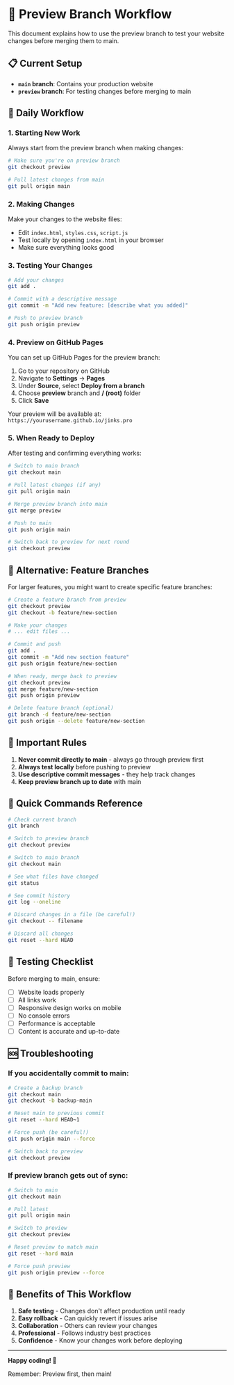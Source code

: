 # 🚀 Preview Branch Workflow

This document explains how to use the preview branch to test your website changes before merging them to main.

## 📋 Current Setup

- **`main` branch**: Contains your production website
- **`preview` branch**: For testing changes before merging to main

## 🔄 Daily Workflow

### 1. Starting New Work

Always start from the preview branch when making changes:

```bash
# Make sure you're on preview branch
git checkout preview

# Pull latest changes from main
git pull origin main
```

### 2. Making Changes

Make your changes to the website files:
- Edit `index.html`, `styles.css`, `script.js`
- Test locally by opening `index.html` in your browser
- Make sure everything looks good

### 3. Testing Your Changes

```bash
# Add your changes
git add .

# Commit with a descriptive message
git commit -m "Add new feature: [describe what you added]"

# Push to preview branch
git push origin preview
```

### 4. Preview on GitHub Pages

You can set up GitHub Pages for the preview branch:

1. Go to your repository on GitHub
2. Navigate to **Settings** → **Pages**
3. Under **Source**, select **Deploy from a branch**
4. Choose **preview** branch and **/ (root)** folder
5. Click **Save**

Your preview will be available at: `https://yourusername.github.io/jinks.pro`

### 5. When Ready to Deploy

After testing and confirming everything works:

```bash
# Switch to main branch
git checkout main

# Pull latest changes (if any)
git pull origin main

# Merge preview branch into main
git merge preview

# Push to main
git push origin main

# Switch back to preview for next round
git checkout preview
```

## 🎯 Alternative: Feature Branches

For larger features, you might want to create specific feature branches:

```bash
# Create a feature branch from preview
git checkout preview
git checkout -b feature/new-section

# Make your changes
# ... edit files ...

# Commit and push
git add .
git commit -m "Add new section feature"
git push origin feature/new-section

# When ready, merge back to preview
git checkout preview
git merge feature/new-section
git push origin preview

# Delete feature branch (optional)
git branch -d feature/new-section
git push origin --delete feature/new-section
```

## 🚨 Important Rules

1. **Never commit directly to main** - always go through preview first
2. **Always test locally** before pushing to preview
3. **Use descriptive commit messages** - they help track changes
4. **Keep preview branch up to date** with main

## 🔧 Quick Commands Reference

```bash
# Check current branch
git branch

# Switch to preview branch
git checkout preview

# Switch to main branch
git checkout main

# See what files have changed
git status

# See commit history
git log --oneline

# Discard changes in a file (be careful!)
git checkout -- filename

# Discard all changes
git reset --hard HEAD
```

## 📱 Testing Checklist

Before merging to main, ensure:

- [ ] Website loads properly
- [ ] All links work
- [ ] Responsive design works on mobile
- [ ] No console errors
- [ ] Performance is acceptable
- [ ] Content is accurate and up-to-date

## 🆘 Troubleshooting

### If you accidentally commit to main:

```bash
# Create a backup branch
git checkout main
git checkout -b backup-main

# Reset main to previous commit
git reset --hard HEAD~1

# Force push (be careful!)
git push origin main --force

# Switch back to preview
git checkout preview
```

### If preview branch gets out of sync:

```bash
# Switch to main
git checkout main

# Pull latest
git pull origin main

# Switch to preview
git checkout preview

# Reset preview to match main
git reset --hard main

# Force push preview
git push origin preview --force
```

## 🎉 Benefits of This Workflow

1. **Safe testing** - Changes don't affect production until ready
2. **Easy rollback** - Can quickly revert if issues arise
3. **Collaboration** - Others can review your changes
4. **Professional** - Follows industry best practices
5. **Confidence** - Know your changes work before deploying

---

**Happy coding! 🚀**

Remember: Preview first, then main!
